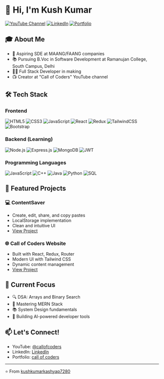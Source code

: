 # 👋 Hi, I'm Kush Kumar

[![YouTube Channel](https://img.shields.io/badge/YouTube-Call%20of%20Coders-red)](https://youtube.com/@callofcoders)
[![LinkedIn](https://img.shields.io/badge/LinkedIn-Connect-blue)](https://www.linkedin.com/in/kush-kumar-b10020302/)
[![Portfolio](https://img.shields.io/badge/Portfolio-Visit%20Now-green)](https://callofcoders.netlify.app/)

## 🎓 About Me
- 🎯 Aspiring SDE at MAANG/FAANG companies
- 📚 Pursuing B.Voc in Software Development at Ramanujan College, South Campus, Delhi
- 👨‍💻 Full Stack Developer in making
- 📺 Creator at "Call of Coders" YouTube channel

## 🛠️ Tech Stack

### Frontend
![HTML5](https://img.shields.io/badge/HTML5-E34F26?style=flat&logo=html5&logoColor=white)
![CSS3](https://img.shields.io/badge/CSS3-1572B6?style=flat&logo=css3&logoColor=white)
![JavaScript](https://img.shields.io/badge/JavaScript-F7DF1E?style=flat&logo=javascript&logoColor=black)
![React](https://img.shields.io/badge/React-20232A?style=flat&logo=react&logoColor=61DAFB)
![Redux](https://img.shields.io/badge/Redux-593D88?style=flat&logo=redux&logoColor=white)
![TailwindCSS](https://img.shields.io/badge/Tailwind_CSS-38B2AC?style=flat&logo=tailwind-css&logoColor=white)
![Bootstrap](https://img.shields.io/badge/Bootstrap-563D7C?style=flat&logo=bootstrap&logoColor=white)

### Backend (Learning)
![Node.js](https://img.shields.io/badge/Node.js-43853D?style=flat&logo=node.js&logoColor=white)
![Express.js](https://img.shields.io/badge/Express.js-404D59?style=flat)
![MongoDB](https://img.shields.io/badge/MongoDB-4EA94B?style=flat&logo=mongodb&logoColor=white)
![JWT](https://img.shields.io/badge/JWT-black?style=flat&logo=JSON%20web%20tokens)

### Programming Languages
![JavaScript](https://img.shields.io/badge/JavaScript-F7DF1E?style=flat&logo=javascript&logoColor=black)
![C++](https://img.shields.io/badge/C%2B%2B-00599C?style=flat&logo=c%2B%2B&logoColor=white)
![Java](https://img.shields.io/badge/Java-ED8B00?style=flat&logo=openjdk&logoColor=white)
![Python](https://img.shields.io/badge/Python-3776AB?style=flat&logo=python&logoColor=white)
![SQL](https://img.shields.io/badge/SQL-4479A1?style=flat&logo=mysql&logoColor=white)

## 🚀 Featured Projects

### 💻 ContentSaver
- Create, edit, share, and copy pastes
- LocalStorage implementation
- Clean and intuitive UI
- [View Project](https://mycodessave.netlify.app/)

### 🌐 Call of Coders Website
- Built with React, Redux, Router
- Modern UI with Tailwind CSS
- Dynamic content management
- [View Project](https://callofcoders.netlify.app/)


## 🎯 Current Focus
- 🔍 DSA: Arrays and Binary Search
- 🌟 Mastering MERN Stack
- 📚 System Design fundamentals
- 🤖 Building AI-powered developer tools

## 📫 Let's Connect!
- YouTube: [@callofcoders](https://youtube.com/@callofcoders)
- LinkedIn: [LinkedIn](https://www.linkedin.com/in/kush-kumar-b10020302/)
- Portfolio: [call of coders](https://callofcoders.netlify.app/)

---
⭐️ From [kushkumarkashyap7280](https://github.com/kushkumarkashyap7280)
